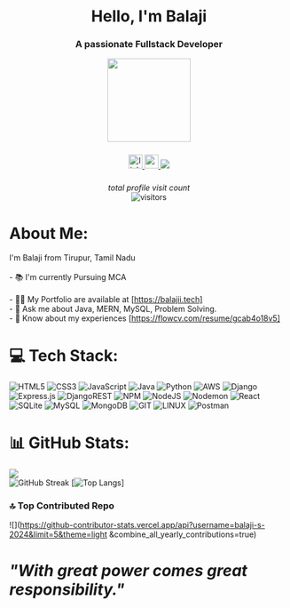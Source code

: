 <h1 align="center">Hello, I'm Balaji</h1>
<h3 align="center">A passionate Fullstack Developer</h3>
<div align="center">
  <img height="150" src="https://imgs.search.brave.com/-HUkVXK4-GP_DAyd5YTx2QN8mhG-FPkpfc2TzG2-iSw/rs:fit:860:0:0/g:ce/aHR0cHM6Ly9vdWNo/LWNkbjIuaWNvbnM4/LmNvbS92WkQtbk9P/MC1yS0dsb1BCVzBX/akxRRi1pOGhma3Bh/N1FXWV8zTDRZVEdB/L3JzOmZpdDo2ODQ6/NDU2L2N6TTZMeTlw/WTI5dWN6Z3UvYjNW/amFDMXdjbTlrTG1G/ei9jMlYwY3k5emRt/Y3ZNekF4L0wyWTFa/V0k1WkdFd0xUTTMv/WldNdE5EVXhZeTFp/T0RObC9MVFZqTXpj/MU5HVTVOalF4L05D/NXpkbWMucG5n"  />
</div>

###

<div align="center">
  <a href="https://www.linkedin.com/in/balajisankarmca/" target="_blank">
    <img src="https://img.shields.io/static/v1?message=LinkedIn&logo=linkedin&label=&color=0077B5&logoColor=white&labelColor=&style=for-the-badge" height="25" alt="linkedin logo"  />
  </a>
  <a href="balajisankarsiva@gmail.com" target="_blank">
    <img src="https://img.shields.io/static/v1?message=Gmail&logo=gmail&label=&color=D14836&logoColor=white&labelColor=&style=for-the-badge" height="25" alt="gmail logo"  />
  </a>
  <a href="https://www.balajii.tech">
    <img src="https://img.shields.io/badge/website-000000?style=for-the-badge&logo=About.me&logoColor=white"/>
  </a>
</div>

###
###

<p align="center">
  <i>total profile visit count</i><br>
<img align="center" alt="visitors" src="https://profile-counter.glitch.me/balaji-s-2024/count.svg" />
</p>

###
# About Me:
I'm Balaji from Tirupur, Tamil Nadu<br>
<br>- 📚 I'm currently Pursuing MCA<br>
<br>- 👨‍💻 My Portfolio are available at [https://balajii.tech]
<br>- 💬 Ask me about Java, MERN, MySQL, Problem Solving.
<br>- 📄 Know about my experiences [https://flowcv.com/resume/gcab4o18v5]

# 💻 Tech Stack:
![HTML5](https://img.shields.io/badge/html5-%23E34F26.svg?style=flat&logo=html5&logoColor=white) ![CSS3](https://img.shields.io/badge/css3-%231572B6.svg?style=flat&logo=css3&logoColor=white)  ![JavaScript](https://img.shields.io/badge/javascript-%23323330.svg?style=flat&logo=javascript&logoColor=%23F7DF1E) ![Java](https://img.shields.io/badge/java-%23ED8B00.svg?style=flat&logo=openjdk&logoColor=white)  ![Python](https://img.shields.io/badge/python-3670A0?style=flat&logo=python&logoColor=ffdd54)  ![AWS](https://img.shields.io/badge/AWS-%23FF9900.svg?style=flat&logo=amazon-aws&logoColor=white)  ![Django](https://img.shields.io/badge/django-%23092E20.svg?style=flat&logo=django&logoColor=white) ![Express.js](https://img.shields.io/badge/express.js-%23404d59.svg?style=flat&logo=express&logoColor=%2361DAFB) ![DjangoREST](https://img.shields.io/badge/DJANGO-REST-ff1709?style=flat&logo=django&logoColor=white&color=ff1709&labelColor=gray) ![NPM](https://img.shields.io/badge/NPM-%23CB3837.svg?style=flat&logo=npm&logoColor=white) ![NodeJS](https://img.shields.io/badge/node.js-6DA55F?style=flat&logo=node.js&logoColor=white) ![Nodemon](https://img.shields.io/badge/NODEMON-%23323330.svg?style=flat&logo=nodemon&logoColor=%BBDEAD) ![React](https://img.shields.io/badge/react-%2320232a.svg?style=flat&logo=react&logoColor=%2361DAFB)  ![SQLite](https://img.shields.io/badge/sqlite-%2307405e.svg?style=flat&logo=sqlite&logoColor=white) ![MySQL](https://img.shields.io/badge/mysql-%2300000f.svg?style=flat&logo=mysql&logoColor=white) ![MongoDB](https://img.shields.io/badge/MongoDB-%234ea94b.svg?style=flat&logo=mongodb&logoColor=white)  ![GIT](https://img.shields.io/badge/Git-fc6d26?style=flat&logo=git&logoColor=white) ![LINUX](https://img.shields.io/badge/Linux-FCC624?style=flat&logo=linux&logoColor=black)  ![Postman](https://img.shields.io/badge/Postman-FF6C37?style=flat&logo=postman&logoColor=white) 
# 📊 GitHub Stats:
![](https://github-readme-stats.vercel.app/api?username=balaji-s-2024&theme=light&hide_border=false&include_all_commits=true&count_private=true)<br/>
![GitHub Streak](http://github-readme-streak-stats.herokuapp.com?user=balaji-s-2024&theme=solarized-dark&background=FFFFFF)
[![Top Langs](https://github-readme-stats.vercel.app/api/top-langs/?username=balaji-s-2024&layout=compact&theme=default)]

### 🔝 Top Contributed Repo
![](https://github-contributor-stats.vercel.app/api?username=balaji-s-2024&limit=5&theme=light  &combine_all_yearly_contributions=true)


# *"With great power comes great responsibility."* 



<!-- Proudly created with GPRM ( https://gprm.itsvg.in ) -->
